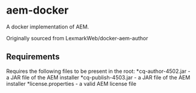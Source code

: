 # aem-docker
A docker implementation of AEM.

Originally sourced from LexmarkWeb/docker-aem-author

## Requirements
Requires the following files to be present in the root:
*cq-author-4502.jar - a JAR file of the AEM installer
*cq-publish-4503.jar - a JAR file of the AEM installer
*license.properties - a valid AEM license file
